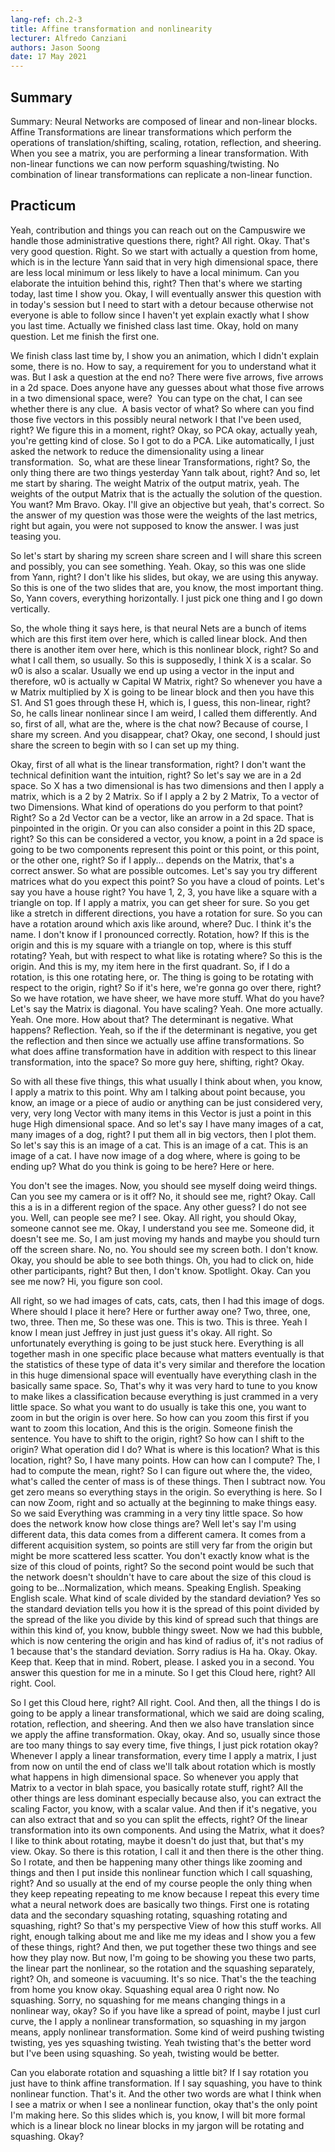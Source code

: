 ```yaml
---
lang-ref: ch.2-3
title: Affine transformation and nonlinearity
lecturer: Alfredo Canziani
authors: Jason Soong
date: 17 May 2021
---
```


## Summary
Summary:
Neural Networks are composed of linear and non-linear blocks.  Affine Transformations are linear transformations which perform the operations of translation/shifting, scaling, rotation, reflection, and sheering.  When you see a matrix, you are performing a linear transformation.  With non-linear functions we can now perform squashing/twisting.  No combination of linear transformations can replicate a non-linear function.

## Practicum
Yeah, contribution and things you can reach out on the Campuswire we handle those administrative questions there, right? All right. Okay. That's very good question. Right. So we start with actually a question from home, which is in the lecture Yann said that in very high dimensional space, there are less local minimum or less likely to have a local minimum. Can you elaborate the intuition behind this, right? Then that's where we starting today, last time I show you. Okay, I will eventually answer this question with in today's session but I need to start with a detour because otherwise not everyone is able to follow since I haven't yet explain exactly what I show you last time. Actually we finished class last time. Okay, hold on many question. Let me finish the first one. 

We finish class last time by, I show you an animation, which I didn't explain some, there is no. How to say, a requirement for you to understand what it was. But I ask a question at the end no? There were five arrows, five arrows in a 2d space. Does anyone have any guesses about what those five arrows in a two dimensional space, were?  You can type on the chat, I can see whether there is any clue.  A basis vector of what? So where can you find those five vectors in this possibly neural network I that I've been used, right? We figure this in a moment, right? Okay, so PCA okay, actually yeah, you're getting kind of close. So I got to do a PCA. Like automatically, I just asked the network to reduce the dimensionality using a linear transformation.  So, what are these linear Transformations, right? So, the only thing there are two things yesterday Yann talk about, right? And so, let me start by sharing. The weight Matrix of the output matrix, yeah. The weights of the output Matrix that is the actually the solution of the question. You want? Mm Bravo. Okay. I'll give an objective but yeah, that's correct. So the answer of my question was those were the weights of the last metrics, right but again, you were not supposed to know the answer. I was just teasing you.

So let's start by sharing my screen share screen and I will share this screen and possibly, you can see something. Yeah. Okay, so this was one slide from Yann, right? I don't like his slides, but okay, we are using this anyway. So this is one of the two slides that are, you know, the most important thing. So, Yann covers, everything horizontally. I just pick one thing and I go down vertically. 

So, the whole thing it says here, is that neural Nets are a bunch of items which are this first item over here, which is called linear block. And then there is another item over here, which is this nonlinear block, right? So and what I call them, so usually. So this is supposedly, I think X is a scalar. So w0 is also a scalar. Usually we end up using a vector in the input and therefore, w0 is actually w Capital W Matrix, right? So whenever you have a w Matrix multiplied by X is going to be linear block and then you have this S1. And S1 goes through these H, which is, I guess, this non-linear, right? So, he calls linear nonlinear since I am weird, I called them differently. And so, first of all, what are the, where is the chat now? Because of course, I share my screen. And you disappear, chat? Okay, one second, I should just share the screen to begin with so I can set up my thing. 

Okay, first of all what is the linear transformation, right? I don't want the technical definition want the intuition, right? So let's say we are in a 2d space. So X has a two dimensional is has two dimensions and then I apply a matrix, which is a 2 by 2 Matrix. So if I apply a 2 by 2 Matrix, To a vector of two Dimensions. What kind of operations do you perform to that point? Right? So a 2d Vector can be a vector, like an arrow in a 2d space. That is pinpointed in the origin. Or you can also consider a point in this 2D space, right? So this can be considered a vector, you know, a point in a 2d space is going to be two components represent this point or this point, or this point, or the other one, right? So if I apply... depends on the Matrix, that's a correct answer. So what are possible outcomes. Let's say you try different matrices what do you expect this point? So you have a cloud of points. Let's say you have a house right? You have 1, 2, 3, you have like a square with a triangle on top. If I apply a matrix, you can get sheer for sure. So you get like a stretch in different directions, you have a rotation for sure. So you can have a rotation around which axis like around, where? Duc. I think it's the name. I don't know if I pronounced correctly. Rotation, how?  If this is the origin and this is my square with a triangle on top, where is this stuff rotating? Yeah, but with respect to what like is rotating where? So this is the origin. And this is my, my item here in the first quadrant. So, if I do a rotation, is this one rotating here, or.  The thing is going to be rotating with respect to the origin, right? So if it's here, we're gonna go over there, right? So we have rotation, we have sheer, we have more stuff. What do you have? Let's say the Matrix is diagonal. You have scaling? Yeah. One more actually. Yeah. One more. How about that? The determinant is negative. What happens? Reflection. Yeah, so if the if the determinant is negative, you get the reflection and then since we actually use affine transformations. So what does affine transformation have in addition with respect to this linear transformation, into the space? So more guy here, shifting, right? Okay. 

So with all these five things, this what usually I think about when, you know, I apply a matrix to this point. Why am I talking about point because, you know, an image or a piece of audio or anything can be just considered very, very, very long Vector with many items in this Vector is just a point in this huge High dimensional space. And so let's say I have many images of a cat, many images of a dog, right? I put them all in big vectors, then I plot them. So let's say this is an image of a cat. This is an image of a cat. This is an image of a cat. I have now image of a dog where, where is going to be ending up? What do you think is going to be here? Here or here. 

You don't see the images. Now, you should see myself doing weird things. Can you see my camera or is it off? No, it should see me, right? Okay. Call this a is in a different region of the space. Any other guess? I do not see you. Well, can people see me? I see. Okay. All right, you should Okay, someone cannot see me. Okay, I understand you see me. Someone did, it doesn't see me. So, I am just moving my hands and maybe you should turn off the screen share. No, no. You should see my screen both. I don't know. Okay, you should be able to see both things. Oh, you had to click on, hide other participants, right? But then, I don't know. Spotlight. Okay. Can you see me now? Hi, you figure son cool. 

All right, so we had images of cats, cats, cats, then I had this image of dogs. Where should I place it here? Here or further away one? Two, three, one, two, three. Then me, So these was one. This is two. This is three. Yeah I know I mean just Jeffrey in just just guess it's okay. All right. So unfortunately everything is going to be just stuck here. Everything is all together mash in one specific place because what matters eventually is that the statistics of these type of data it's very similar and therefore the location in this huge dimensional space will eventually have everything clash in the basically same space. So, That's why it was very hard to tune to you know to make likes a classification because everything is just crammed in a very little space. So what you want to do usually is take this one, you want to zoom in but the origin is over here. So how can you zoom this first if you want to zoom this location, And this is the origin. Someone finish the sentence. You have to shift to the origin, right? So how can I shift to the origin? What operation did I do? What is where is this location? What is this location, right? So, I have many points. How can how can I compute? The, I had to compute the mean, right? So I can figure out where the, the video, what's called the center of mass is of these things. Then I subtract now. You get zero means so everything stays in the origin. So everything is here. So I can now Zoom, right and so actually at the beginning to make things easy. So we said Everything was cramming in a very tiny little space. So how does the network know how close things are? Well let's say I'm using different data, this data comes from a different camera. It comes from a different acquisition system, so points are still very far from the origin but might be more scattered less scatter. You don't exactly know what is the size of this cloud of points, right? So the second point would be such that the network doesn't shouldn't have to care about the size of this cloud is going to be...Normalization, which means. Speaking English. Speaking English scale. What kind of scale divided by the standard deviation? Yes so the standard deviation tells you how it is the spread of this point divided by the spread of the like you divide by this kind of spread such that things are within this kind of, you know, bubble thingy sweet. Now we had this bubble, which is now centering the origin and has kind of radius of, it's not radius of 1 because that's the standard deviation. Sorry radius is Ha ha. Okay. Okay. Keep that. Keep that in mind. Robert, please. I asked you in a second. You answer this question for me in a minute. So I get this Cloud here, right? All right. Cool. 

So I get this Cloud here, right? All right. Cool. And then, all the things I do is going to be apply a linear transformational, which we said are doing scaling, rotation, reflection, and sheering. And then we also have translation since we apply the affine transformation. Okay, okay. And so, usually since those are too many things to say every time, five things, I just pick rotation okay? Whenever I apply a linear transformation, every time I apply a matrix, I just from now on until the end of class we'll talk about rotation which is mostly what happens in high dimensional space. So whenever you apply that Matrix to a vector in blah space, you basically rotate stuff, right? All the other things are less dominant especially because also, you can extract the scaling Factor, you know, with a scalar value. And then if it's negative, you can also extract that and so you can split the effects, right? Of the linear transformation into its own components. And using the Matrix, what it does? I like to think about rotating, maybe it doesn't do just that, but that's my view. Okay. So there is this rotation, I call it and then there is the other thing. So I rotate, and then be happening many other things like zooming and things and then I put inside this nonlinear function which I call squashing, right? And so usually at the end of my course people the only thing when they keep repeating repeating to me know because I repeat this every time what a neural network does are basically two things. First one is rotating data and the secondary squashing rotating, squashing rotating and squashing, right? So that's my perspective View of how this stuff works. All right, enough talking about me and like me my ideas and I show you a few of these things, right? And then, we put together these two things and see how they play now. But now, I'm going to be showing you these two parts, the linear part the nonlinear, so the rotation and the squashing separately, right? Oh, and someone is vacuuming. It's so nice. That's the the teaching from home you know okay. Squashing equal area 0 right now. No squashing. Sorry, no squashing for me means changing things in a nonlinear way, okay? So if you have like a spread of point, maybe I just curl curve, the I apply a nonlinear transformation, so squashing in my jargon means, apply nonlinear transformation. Some kind of weird pushing twisting twisting, yes yes squashing twisting. Yeah twisting that's the better word but I've been using squashing. So yeah, twisting would be better. 

Can you elaborate rotation and squashing a little bit? If I say rotation you just have to think affine transformation. If I say squashing, you have to think nonlinear function. That's it. And the other two words are what I think when I see a matrix or when I see a nonlinear function, okay that's the only point I'm making here. So this slides which is, you know, I will bit more formal which is a linear block no linear blocks in my jargon will be rotating and squashing. Okay?